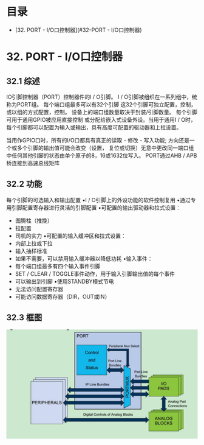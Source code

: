 # 目录

* [32. PORT - I/O口控制器](#32-PORT - I/O口控制器)

# 32. PORT - I/O口控制器
## 32.1 综述
   IO引脚控制器（PORT）控制器件的I / O引脚。 I / O引脚被组织在一系列组中，统称为PORT组。 每个端口组最多可以有32个引脚
这32个引脚可独立配置，控制，或以组的方式配置，控制。 设备上的端口组数量取决于封装/引脚数量。 每个引脚可用于通用GPIO被应用直接控制
或分配给嵌入式设备外设。当用于通用I / O时，每个引脚都可以配置为输入或输出，具有高度可配置的驱动器和上拉设置。

   当用作GPIO口时，所有的I/O口都具有真正的读取 - 修改 - 写入功能; 方向还是一个或多个引脚的输出值可能会改变（设置，
复位或切换）无意中更改同一端口组中任何其他引脚的状态由单个原子的8，16或1632位写入。
   PORT通过AHB / APB桥连接到高速总线矩阵
   
## 32.2 功能
每个引脚的可选输入和输出配置
•I / O引脚上的外设功能的软件控制复用
•通过专用引脚配置寄存器进行灵活的引脚配置
•可配置的输出驱动器和拉式设置：
- 图腾柱（推挽）
- 拉配置
- 司机的实力
•可配置的输入缓冲区和拉式设置：
- 内部上拉或下拉
- 输入抽样标准
- 如果不需要，可以禁用输入缓冲器以降低功耗
•输入事件：
- 每个端口组最多有四个输入事件引脚
- SET / CLEAR / TOGGLE事件动作，用于输入引脚输出值的每个事件
- 可以输出到引脚
•使用STANDBY模式节电
- 无法访问配置寄存器
- 可能访问数据寄存器（DIR，OUT或IN）


## 32.3 框图
![images](https://github.com/yuchengstudio/SAMD51/blob/master/aplication_note/pictures/E5X_DT_001.jpg)

